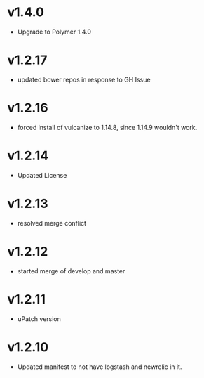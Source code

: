 v1.4.0
===================
* Upgrade to Polymer 1.4.0

v1.2.17
===================
* updated bower repos in response to GH Issue

v1.2.16
===================
* forced install of vulcanize to 1.14.8, since 1.14.9 wouldn't work.

v1.2.14
===================
* Updated License

v1.2.13
===================
* resolved merge conflict

v1.2.12
===================
* started merge of develop and master

v1.2.11
===================
* uPatch version

v1.2.10
===================
* Updated manifest to not have logstash and newrelic in it.
